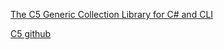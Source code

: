 [The C5 Generic Collection Library for C# and CLI ](https://www.itu.dk/research/c5/)


[C5  github](https://github.com/sestoft/C5)